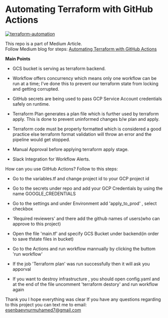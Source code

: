 # Automating Terraform with GitHub Actions

[![terraform-automation](https://github.com/r4rohan/terraform-with-cicd/actions/workflows/terraform.yml/badge.svg?branch=main)](https://github.com/r4rohan/terraform-with-cicd/actions/workflows/terraform.yml)

This repo is a part of Medium Article. <br>
Follow Medium blog for steps: [Automating Terraform with GitHub Actions](https://rohankalhans.medium.com/automating-terraform-with-github-actions-5b3aac5abea7)

**Main Points**
* GCS bucket is serving as terraform backend.

* Workflow offers concurrency which means only one workflow can be run at a time; I’ve done this to prevent our terraform state from locking and getting corrupted.

* GitHub secrets are being used to pass GCP Service Account credentials safely on runtime.

* Terraform Plan generates a plan file which is further used by terraform apply. This is done to prevent uninformed changes b/w plan and apply.

* Terraform code must be properly formatted which is considered a good practice else terraform format validation will throw an error and the pipeline would get stopped.

* Manual Approval before applying terraform apply stage.

* Slack Integration for Workflow Alerts.





How can you use GitHub Actions?
Follow to this steps:

* Go to the variables.tf and change project id to your GCP project id

* Go to the secrets under repo and add your GCP Credentials by using the name GOOGLE_CREDENTIALS

* Go to the settings and under Environment add 'apply_to_prod' , select checkbox 

* 'Required reviewers' and there add the github names of users(who can approve to this project)

* Open the file 'main.tf' and specify GCS Bucket under backend(in order to save tfstate files in bucket)

* Go to the Actions and run workflow mannually by clicking the buttom 'run workflow'

* If the job 'Terraform plan' was run successfully then it will ask you apporval 

* If you want to destroy infrastructure , you should open config.yaml and at the end of the file uncomment 'terraform destory' and run workflow again

Thank you 
I hope everything was clear
If you have any questions regarding to this project you can text me to email:
esenbaevnurmuhamed7@gmail.com
